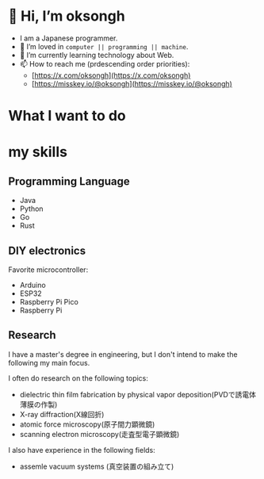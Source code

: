 <!-- when japanese appear, translate to English -->
# 👋 Hi, I’m oksongh
- I am a Japanese programmer.
- 👀 I’m loved in `computer || programming || machine`.
- 🌱 I’m currently learning technology about Web.
- 📫 How to reach me (prdescending order priorities):
    - [https://x.com/oksongh](https://x.com/oksongh) 
    - [https://misskey.io/@oksongh](https://misskey.io/@oksongh) 

# What I want to do


# my skills

## Programming Language
- Java
- Python
- Go
- Rust

## DIY electronics
Favorite microcontroller:
- Arduino
- ESP32
- Raspberry Pi Pico
- Raspberry Pi

## Research
I have a master's degree in engineering, but I don't intend to make the following my main focus.

I often do research on the following topics: 
- dielectric thin film fabrication by physical vapor deposition(PVDで誘電体薄膜の作製)
- X-ray diffraction(X線回折)
- atomic force microscopy(原子間力顕微鏡)
- scanning electron microscopy(走査型電子顕微鏡)

I also have experience in the following fields:
- assemle vacuum systems (真空装置の組み立て)　　　


